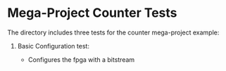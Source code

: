 # Mega-Project Counter Tests

The directory includes three tests for the counter mega-project example: 

1) Basic Configuration test: 

	* Configures the fpga with a bitstream